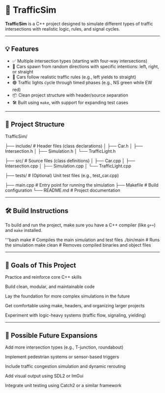 # 🚦 TrafficSim

**TrafficSim** is a C++ project designed to simulate different types of traffic intersections with realistic logic, rules, and signal cycles.

---

## 💡 Features

- ✅ Multiple intersection types (starting with four-way intersections)
- 🚗 Cars spawn from random directions with specific intentions: left, right, or straight
- 🚦 Cars follow realistic traffic rules (e.g., left yields to straight)
- 🟢 Traffic lights cycle through timed phases (e.g., NS green while EW red)
- 📦 Clean project structure with header/source separation
- 🛠️ Built using `make`, with support for expanding test cases

---

## 📁 Project Structure

TrafficSim/ 

├── include/ # Header files (class declarations) │ 
├── Car.h │ 
├── Intersection.h │ 
├── Simulation.h │ 
└── TrafficLight.h 

├── src/ # Source files (class definitions) │ 
├── Car.cpp │ 
├── Intersection.cpp │ 
├── Simulation.cpp │ 
└── TrafficLight.cpp 

├── tests/ # (Optional) Unit test files (e.g., test_car.cpp) 

├── main.cpp # Entry point for running the simulation 
├── Makefile # Build configuration 
└── README.md # Project documentation

---

## 🛠️ Build Instructions

To build and run the project, make sure you have a C++ compiler (like `g++`) and `make` installed.

'''bash
make            # Compiles the main simulation and test files
./bin/main      # Runs the simulation
make clean      # Removes compiled binaries and object files

---

## 🎯 Goals of This Project

Practice and reinforce core C++ skills

Build clean, modular, and maintainable code

Lay the foundation for more complex simulations in the future

Get comfortable using make, headers, and organizing larger projects

Experiment with logic-heavy systems (traffic flow, signaling, yielding)

---

## 🔧 Possible Future Expansions

Add more intersection types (e.g., T-junction, roundabout)

Implement pedestrian systems or sensor-based triggers

Include traffic congestion simulation and dynamic rerouting

Add visual output using SDL2 or ImGui

Integrate unit testing using Catch2 or a similar framework
